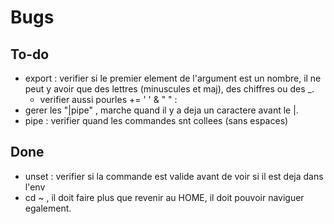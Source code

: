# Bugs

## To-do
- export : verifier si le premier element de l'argument est un nombre, il ne peut y avoir que des lettres (minuscules et maj), des chiffres ou des _.
	- verifier aussi pourles += ' ' & " " : 
- gerer les "|pipe" , marche quand il y a deja un caractere avant le |. 
- pipe : verifier quand les commandes snt collees (sans espaces)

## Done
- unset : verifier si la commande est valide avant de voir si il est deja dans l'env 
- cd ~ , il doit faire plus que revenir au HOME, il doit pouvoir naviguer egalement. 